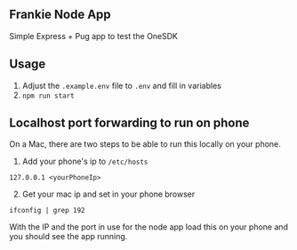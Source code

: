 ## Frankie Node App

Simple Express + Pug app to test the OneSDK

## Usage

1. Adjust the `.example.env` file to `.env` and fill in variables
2. `npm run start`

## Localhost port forwarding to run on phone

On a Mac, there are two steps to be able to run this locally on your phone.

1. Add your phone's ip to `/etc/hosts`

`127.0.0.1 <yourPhoneIp>`

2. Get your mac ip and set in your phone browser

`ifconfig | grep 192`

With the IP and the port in use for the node app load this on your phone and you should see the app running. 



